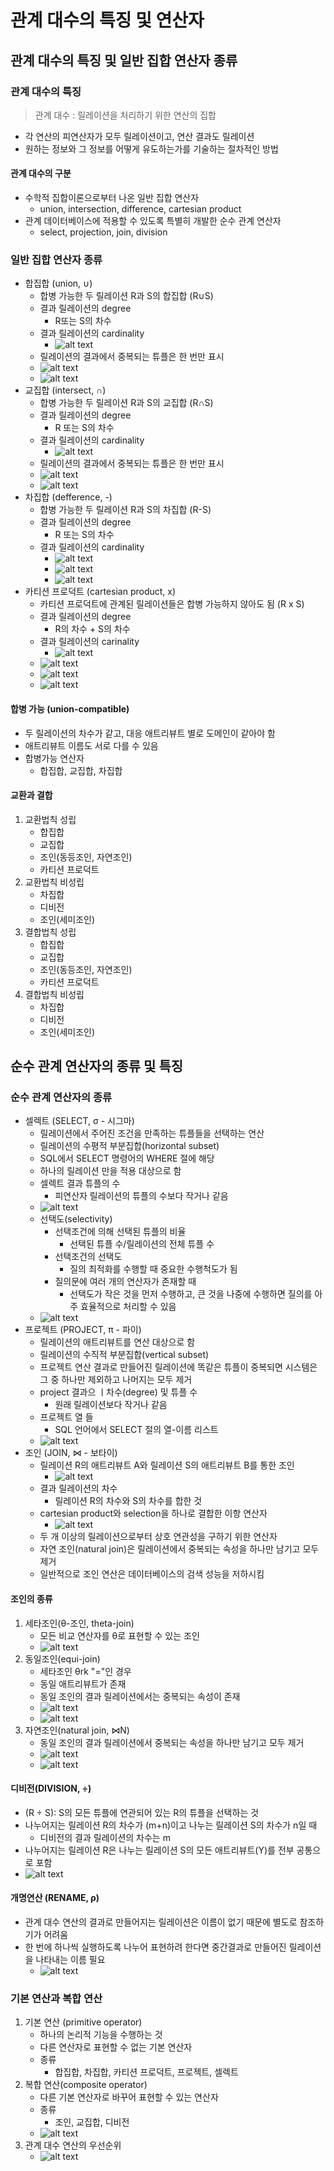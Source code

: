 # 관계 대수의 특징 및 연산자

## 관계 대수의 특징 및 일반 집합 연산자 종류

### 관계 대수의 특징

> 관계 대수 : 릴레이션을 처리하기 위한 연산의 집합

- 각 연산의 피연산자가 모두 릴레이션이고, 연산 결과도 릴레이션
- 원하는 정보와 그 정보를 어떻게 유도하는가를 기술하는 절차적인 방법

#### 관계 대수의 구분

- 수학적 집합이론으로부터 나온 일반 집합 연산자
  - union, intersection, difference, cartesian product
- 관계 데이터베이스에 적용할 수 있도록 특별히 개발한 순수 관계 연산자
  - select, projection, join, division

### 일반 집합 연산자 종류

- 합집합 (union, ∪)
  - 합병 가능한 두 릴레이션 R과 S의 합집합 (R∪S)
  - 결과 릴레이션의 degree
    - R또는 S의 차수
  - 결과 릴레이션의 cardinality
    - ![alt text](image.png)
  - 릴레이션의 결과에서 중복되는 튜플은 한 번만 표시
  - ![alt text](image-1.png)
  - ![alt text](image-2.png)
- 교집합 (intersect, ∩)
  - 합병 가능한 두 릴레이션 R과 S의 교집합 (R∩S)
  - 결과 릴레이션의 degree
    - R 또는 S의 차수
  - 결과 릴레이션의 cardinality
    - ![alt text](image-3.png)
  - 릴레이션의 결과에서 중복되는 튜플은 한 번만 표시
  - ![alt text](image-4.png)
  - ![alt text](image-5.png)
- 차집합 (defference, -)
  - 합병 가능한 두 릴레이션 R과 S의 차집합 (R-S)
  - 결과 릴레이션의 degree
    - R 또는 S의 차수
  - 결과 릴레이션의 cardinality
    - ![alt text](image-6.png)
    - ![alt text](image-7.png)
    - ![alt text](image-8.png)
- 카티션 프로덕트 (cartesian product, x)
  - 카티션 프로덕트에 관계된 릴레이션들은 합병 가능하지 않아도 됨 (R x S)
  - 결과 릴레이션의 degree
    - R의 차수 + S의 차수
  - 결과 릴레이션의 carinality
    - ![alt text](image-9.png)
  - ![alt text](image-10.png)
  - ![alt text](image-11.png)
  - ![alt text](image-12.png)

#### 합병 가능 (union-compatible)

- 두 릴레이션의 차수가 같고, 대응 애트리뷰트 별로 도메인이 같아야 함
- 애트리뷰트 이름도 서로 다를 수 있음
- 합병가능 연산자
  - 합집합, 교집합, 차집합

#### 교환과 결합

1. 교환법칙 성립
   - 합집합
   - 교집합
   - 조인(동등조인, 자연조인)
   - 카티션 프로덕트
2. 교환법칙 비성립
   - 차집합
   - 디비전
   - 조인(세미조인)
3. 결합법칙 성립
   - 합집합
   - 교집합
   - 조인(동등조인, 자연조인)
   - 카티션 프로덕트
4. 결합법칙 비성립
   - 차집합
   - 디비전
   - 조인(세미조인)

## 순수 관계 연산자의 종류 및 특징

### 순수 관계 연산자의 종류

- 셀렉트 (SELECT, σ - 시그마)
  - 릴레이션에서 주어진 조건을 만족하는 튜플들을 선택하는 연산
  - 릴레이션의 수평적 부분집합(horizontal subset)
  - SQL에서 SELECT 명령어의 WHERE 절에 해당
  - 하나의 릴레이션 만을 적용 대상으로 함
  - 셀렉트 결과 튜플의 수
    - 피연산자 릴레이션의 튜플의 수보다 작거나 같음
  - ![alt text](image-13.png)
  - 선택도(selectivity)
    - 선택조건에 의해 선택된 튜플의 비율
      - 선택된 튜플 수/릴레이션의 전체 튜플 수
    - 선택조건의 선택도
      - 질의 최적화를 수행할 때 중요한 수행척도가 됨
    - 질의문에 여러 개의 연산자가 존재할 때
      - 선택도가 작은 것을 먼저 수행하고, 큰 것을 나중에 수행하면 질의를 아주 효율적으로 처리할 수 있음
  - ![alt text](image-14.png)
- 프로젝트 (PROJECT, π - 파이)
  - 릴레이션의 애트리뷰트를 연산 대상으로 함
  - 릴레이션의 수직적 부분집합(vertical subset)
  - 프로젝트 연산 결과로 만들어진 릴레이션에 똑같은 튜플이 중복되면 시스템은 그 중 하나만 제외하고 나머지는 모두 제거
  - project 결과으 ㅣ차수(degree) 및 튜플 수
    - 원래 릴레이션보다 작거나 같음
  - 프로젝트 열 들
    - SQL 언어에서 SELECT 절의 열-이름 리스트
  - ![alt text](image-15.png)
- 조인 (JOIN, ⋈ - 보타이)
  - 릴레이션 R의 애트리뷰트 A와 릴레이션 S의 애트리뷰트 B를 통한 조인
    - ![alt text](image-16.png)
  - 결과 릴레이션의 차수
    - 릴레이션 R의 차수와 S의 차수를 합한 것
  - cartesian product와 selection을 하나로 결합한 이항 연산자
    - ![alt text](image-17.png)
  - 두 개 이상의 릴레이션으로부터 상호 연관성을 구하기 위한 연산자
  - 자연 조인(natural join)은 릴레이션에서 중복되는 속성을 하나만 남기고 모두 제거
  - 일반적으로 조인 연산은 데이터베이스의 검색 성능을 저하시킴

#### 조인의 종류

1. 세타조인(θ-조인, theta-join)
   - 모든 비교 연산자를 θ로 표현할 수 있는 조인
   - ![alt text](image-18.png)
2. 동일조인(equi-join)
   - 세타조인 θrk "="인 경우
   - 동일 애트리뷰트가 존재
   - 동일 조인의 결과 릴레이션에서는 중복되는 속성이 존재
   - ![alt text](image-19.png)
   - ![alt text](image-20.png)
3. 자연조인(natural join, ⋈N)
   - 동일 조인의 결과 릴레이션에서 중복되는 속성을 하나만 남기고 모두 제거
   - ![alt text](image-21.png)
   - ![alt text](image-22.png)

#### 디비전(DIVISION, ÷)

- (R ÷ S): S의 모든 튜플에 연관되어 있는 R의 튜플을 선택하는 것
- 나누어지는 릴레이션 R의 차수가 (m+n)이고 나누는 릴레이션 S의 차수가 n일 때
  - 디비전의 결과 릴레이션의 차수는 m
- 나누어지는 릴레이션 R은 나누는 릴레이션 S의 모든 애트리뷰트(Y)를 전부 공통으로 포함
- ![alt text](image-23.png)

#### 개명연산 (RENAME, ρ)

- 관계 대수 연산의 결과로 만들어지는 릴레이션은 이름이 없기 때문에 별도로 참조하기가 어려움
- 한 번에 하나씩 실행하도록 나누어 표현하려 한다면 중간결과로 만들어진 릴레이션을 나타내는 이름 필요
  - ![alt text](image-24.png)

### 기본 연산과 복합 연산

1. 기본 연산 (primitive operator)
   - 하나의 논리적 기능을 수행하는 것
   - 다른 연산자로 표현할 수 없는 기본 연산자
   - 종류
     - 합집합, 차집합, 카티션 프로덕트, 프로젝트, 셀렉트
2. 복합 연산(composite operator)
   - 다른 기본 연산자로 바꾸어 표현할 수 있는 연산자
   - 종류
     - 조인, 교집합, 디비전
   - ![alt text](image-25.png)
3. 관계 대수 연산의 우선순위
   - ![alt text](image-26.png)
